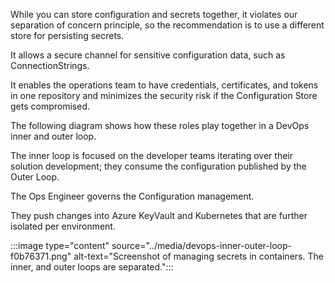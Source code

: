 While you can store configuration and secrets together, it violates our separation of concern principle, so the recommendation is to use a different store for persisting secrets.

It allows a secure channel for sensitive configuration data, such as ConnectionStrings.

It enables the operations team to have credentials, certificates, and tokens in one repository and minimizes the security risk if the Configuration Store gets compromised.

The following diagram shows how these roles play together in a DevOps inner and outer loop.

The inner loop is focused on the developer teams iterating over their solution development; they consume the configuration published by the Outer Loop.

The Ops Engineer governs the Configuration management.

They push changes into Azure KeyVault and Kubernetes that are further isolated per environment.

:::image type="content" source="../media/devops-inner-outer-loop-f0b76371.png" alt-text="Screenshot of managing secrets in containers. The inner, and outer loops are separated.":::
